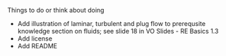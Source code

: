 Things to do or think about doing

* Add illustration of laminar, turbulent and plug flow to prerequsite knowledge section on fluids; see slide 18 in VO Slides - RE Basics 1.3
* Add license
* Add README